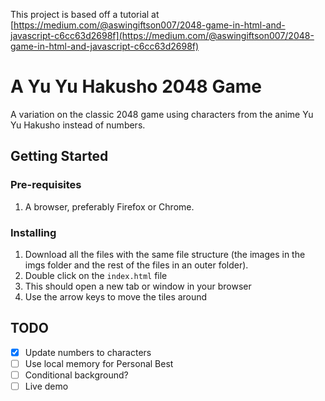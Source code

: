 This project is based off a tutorial at [https://medium.com/@aswingiftson007/2048-game-in-html-and-javascript-c6cc63d2698f](https://medium.com/@aswingiftson007/2048-game-in-html-and-javascript-c6cc63d2698f)

# A Yu Yu Hakusho 2048 Game
A variation on the classic 2048 game using characters from the anime Yu Yu Hakusho instead of numbers.

## Getting Started
### Pre-requisites
1. A browser, preferably Firefox or Chrome.

### Installing
1. Download all the files with the same file structure (the images in the imgs folder and the rest of the files in an outer folder).
2. Double click on the `index.html` file
3. This should open a new tab or window in your browser
4. Use the arrow keys to move the tiles around

## TODO
- [X] Update numbers to characters
- [ ] Use local memory for Personal Best
- [ ] Conditional background?
- [ ] Live demo